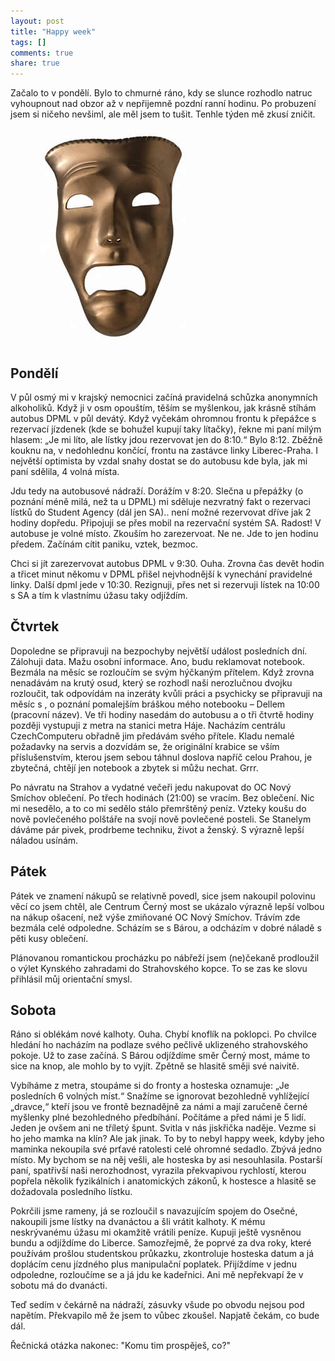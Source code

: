 ```yaml
---
layout: post
title: "Happy week"
tags: []
comments: true 
share: true
---
```

Začalo to v pondělí. Bylo to chmurné ráno, kdy se slunce rozhodlo natruc vyhoupnout nad obzor až v nepřijemně pozdní ranní hodinu. Po probuzení jsem si ničeho nevšiml, ale měl jsem to tušit. Tenhle týden mě zkusí zničit.

<figure class="third">
<img src="/images/posts/tragedy.jpg"/>
</figure>

## Pondělí

V půl osmý mi v krajský nemocnici začíná pravidelná schůzka anonymních alkoholiků. Když ji v osm opouštím, těším se myšlenkou, jak krásně stíhám autobus DPML v půl devátý. Když vyčekám ohromnou frontu k přepážce s rezervací jízdenek (kde se bohužel kupují taky lítačky), řekne mi paní milým hlasem: „Je mi líto, ale lístky jdou rezervovat jen do 8:10.“ Bylo 8:12. Zběžně kouknu na, v nedohlednu končící, frontu na zastávce linky Liberec-Praha. I největší optimista by vzdal snahy dostat se do autobusu kde byla, jak mi paní sdělila, 4 volná místa.

Jdu tedy na autobusové nádraží. Dorážím v 8:20. Slečna u přepážky (o poznání méně milá, než ta u DPML) mi sděluje nezvratný fakt o rezervaci lístků do Student Agency (dál jen SA).. není možné rezervovat dříve jak 2 hodiny dopředu. Připojuji se přes mobil na rezervační systém SA. Radost! V autobuse je volné místo. Zkouším ho zarezervoat. Ne ne. Jde to jen hodinu předem. Začínám cítit paniku, vztek, bezmoc.

Chci si jít zarezervovat autobus DPML v 9:30. Ouha. Zrovna čas devět hodin a třicet minut někomu v DPML přišel nejvhodnější k vynechání pravidelné linky. Další dpml jede v 10:30. Rezignuji, přes net si rezervuji lístek na 10:00 s SA a tím k vlastnímu úžasu taky odjíždím.

## Čtvrtek

Dopoledne se připravuji na bezpochyby největší událost posledních dní. Zálohuji data. Mažu osobní informace. Ano, budu reklamovat notebook. Bezmála na měsíc se rozloučím se svým hýčkaným přítelem. Když zrovna nenadávám na krutý osud, který se rozhodl naši nerozlučnou dvojku rozloučit, tak odpovídám na inzeráty kvůli práci a psychicky se připravuji na měsíc s , o poznání pomalejším bráškou mého notebooku – Dellem (pracovní název). Ve tři hodiny nasedám do autobusu a o tři čtvrtě hodiny později vystupuji z metra na stanici metra Háje. Nacházím centrálu CzechComputeru obřadně jim předávám svého přítele. Kladu nemalé požadavky na servis a dozvídám se, že originální krabice se vším příslušenstvím, kterou jsem sebou táhnul doslova napříč celou Prahou, je zbytečná, chtějí jen notebook a zbytek si můžu nechat. Grrr.

Po návratu na Strahov a vydatné večeři jedu nakupovat do OC Nový Smíchov oblečení. Po třech hodinách (21:00) se vracím. Bez oblečení. Nic mi nesedělo, a to co mi sedělo stálo přemrštěný peníz. Vzteky koušu do nově povlečeného polštáře na svojí nově povlečené posteli. Se Stanelym dáváme pár pivek, prodrbeme techniku, život a ženský. S výrazně lepší náladou usínám.

## Pátek

Pátek ve znamení nákupů se relativně povedl, sice jsem nakoupil polovinu věcí co jsem chtěl, ale Centrum Černý most se ukázalo výrazně lepší volbou na nákup ošacení, než výše zmiňované OC Nový Smíchov. Trávím zde bezmála celé odpoledne. Scházím se s Bárou, a odcházím v dobré náladě s pěti kusy oblečení.

Plánovanou romantickou procházku po nábřeží jsem (ne)čekaně prodloužil o výlet Kynského zahradami do Strahovského kopce. To se zas ke slovu přihlásil můj orientační smysl.

## Sobota

Ráno si oblékám nové kalhoty. Ouha. Chybí knoflík na poklopci. Po chvilce hledání ho nacházím na podlaze svého pečlivě uklizeného strahovského pokoje. Už to zase začíná. S Bárou odjíždíme směr Černý most, máme to sice na knop, ale mohlo by to vyjít. Zpětně se hlasitě směji své naivitě.

Vybíháme z metra, stoupáme si do fronty a hosteska oznamuje: „Je posledních 6 volných míst.“ Snažíme se ignorovat bezohledně vyhlížející „dravce,“ kteří jsou ve frontě beznadějně za námi a mají zaručeně černé myšlenky plné bezohledného předbíhání. Počítáme a před námi je 5 lidí. Jeden je ovšem ani ne tříletý špunt. Svitla v nás jiskřička naděje. Vezme si ho jeho mamka na klín? Ale jak jinak. To by to nebyl happy week, kdyby jeho maminka nekoupila své prťavé ratolesti celé ohromné sedadlo. Zbývá jedno místo. My bychom se na něj vešli, ale hosteska by asi nesouhlasila. Postarší paní, spatřivší naši nerozhodnost, vyrazila překvapivou rychlostí, kterou popřela několik fyzikálních i anatomických zákonů, k hostesce a hlasitě se dožadovala posledního lístku.

Pokrčili jsme rameny, já se rozloučil s navazujícím spojem do Osečné, nakoupili jsme lístky na dvanáctou a šli vrátit kalhoty. K mému neskrývanému úžasu mi okamžitě vrátili peníze. Kupuji ještě vysněnou bundu a odjíždíme do Liberce. Samozřejmě, že poprvé za dva roky, které používám prošlou studentskou průkazku, zkontroluje hosteska datum a já doplácím cenu jízdného plus manipulační poplatek. Přijíždíme v jednu odpoledne, rozloučíme se a já jdu ke kadeřnici. Ani mě nepřekvapí že v sobotu má do dvanácti.

Teď sedím v čekárně na nádraží, zásuvky všude po obvodu nejsou pod napětím. Překvapilo mě že jsem to vůbec zkoušel. Napjatě čekám, co bude dál.

Řečnická otázka nakonec: "Komu tim prospěješ, co?"